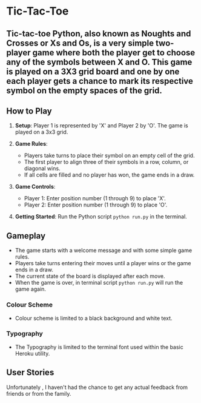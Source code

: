 # Tic-Tac-Toe 

## Tic-tac-toe Python, also known as Noughts and Crosses or Xs and Os, is a very simple two-player game where both the player get to choose any of the symbols between X and O. This game is played on a 3X3 grid board and one by one each player gets a chance to mark its respective symbol on the empty spaces of the grid.
## How to Play

1. **Setup**: Player 1 is represented by 'X' and Player 2 by 'O'. The game is played on a 3x3 grid.
   
2. **Game Rules**:
   - Players take turns to place their symbol on an empty cell of the grid.
   - The first player to align three of their symbols in a row, column, or diagonal wins.
   - If all cells are filled and no player has won, the game ends in a draw.

3. **Game Controls**:
   - Player 1: Enter position number (1 through 9) to place 'X'.
   - Player 2: Enter position number (1 through 9) to place 'O'.

4. **Getting Started**: Run the Python script `python run.py` in the terminal.

## Gameplay

- The game starts with a welcome message and with some simple game rules.
- Players take turns entering their moves until a player wins or the game ends in a draw.
- The current state of the board is displayed after each move.
- When the game is over, in terminal script `python run.py` will run the game again.

### Colour Scheme

- Colour scheme is limited to a black background and white text.

### Typography

- The Typography is limited to the terminal font used within the basic Heroku utility.

## User Stories

Unfortunately , I haven't had the chance to get any actual feedback from friends or from the family.



 
